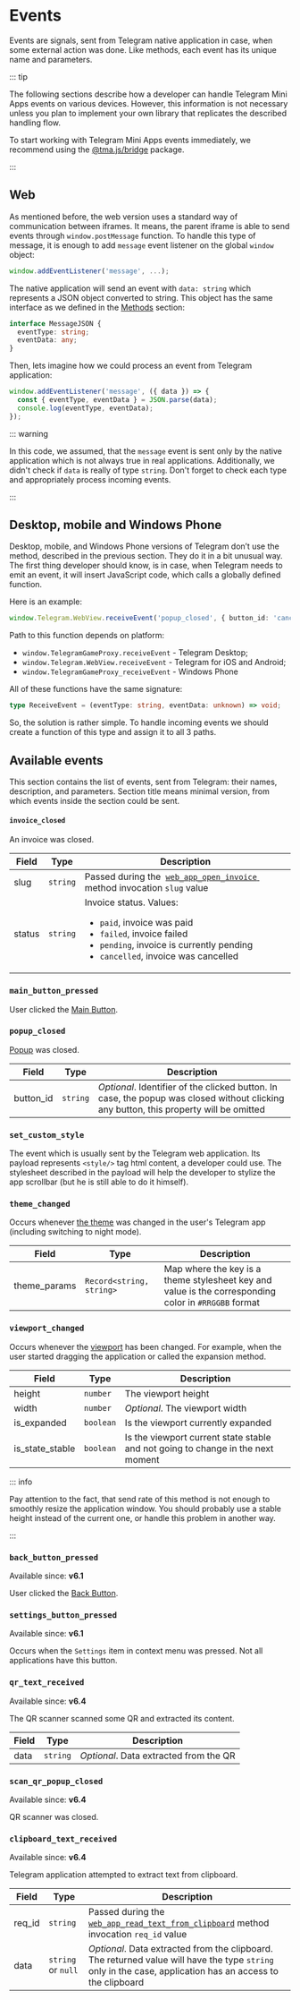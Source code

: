 # Events

Events are signals, sent from Telegram native application in case, when
some external action was done. Like methods, each event has its unique
name and parameters.

::: tip

The following sections describe how a developer can handle Telegram Mini Apps events on various
devices. However, this information is not necessary unless you plan to implement your own library
that replicates the described handling flow.

To start working with Telegram Mini Apps events immediately, we recommend using
the [@tma.js/bridge](/libraries/tma-js-bridge) package.

:::

## Web

As mentioned before, the web version uses a standard way of communication
between iframes. It means, the parent iframe is able to send events
through `window.postMessage` function. To handle this type of message, it is enough to
add `message` event listener on the global `window` object:

```typescript
window.addEventListener('message', ...);
```

The native application will send an event with `data: string` which represents a
JSON object converted to string. This object has the same interface as we
defined in the [Methods](./methods.md#web) section:

```typescript
interface MessageJSON {
  eventType: string;
  eventData: any;
}
```

Then, lets imagine how we could process an event from Telegram application:

```typescript
window.addEventListener('message', ({ data }) => {
  const { eventType, eventData } = JSON.parse(data);
  console.log(eventType, eventData);
});
```

::: warning

In this code, we assumed, that the `message` event is sent only by the native
application which is not always true in real applications. Additionally, we
didn't check if `data` is really of type `string`. Don't forget to check each
type and appropriately process incoming events.

:::

## Desktop, mobile and Windows Phone

Desktop, mobile, and Windows Phone versions of Telegram don’t use the method,
described in the previous section. They do it in a bit unusual way. The first
thing developer should know, is in case, when Telegram needs to emit an event,
it will insert JavaScript code, which calls a globally defined function.

Here is an example:

```typescript
window.Telegram.WebView.receiveEvent('popup_closed', { button_id: 'cancel' });
```

Path to this function depends on platform:

- `window.TelegramGameProxy.receiveEvent` - Telegram Desktop;
- `window.Telegram.WebView.receiveEvent` - Telegram for iOS and Android;
- `window.TelegramGameProxy_receiveEvent` - Windows Phone

All of these functions have the same signature:

```typescript
type ReceiveEvent = (eventType: string, eventData: unknown) => void;
```

So, the solution is rather simple. To handle incoming events we should create a
function of this type and assign it to all 3 paths.

## Available events

This section contains the list of events, sent from Telegram: their names,
description, and parameters. Section title means minimal version, from which
events inside the section could be sent.

#### `invoice_closed`

An invoice was closed.

<table>
  <thead>
  <tr>
    <th>Field</th>
    <th>Type</th>
    <th>Description</th>
  </tr>
  </thead>
  <tbody>
  <tr>
    <td>slug</td>
    <td>
      <code>string</code>
   </td>
    <td>
      Passed during the&nbsp;
      <a href="./methods.md#web_app_open_invoice">
        <code>web_app_open_invoice</code>
      </a>&nbsp;
      method invocation <code>slug</code> value
    </td>
  </tr>
  <tr>
    <td>status</td>
    <td>
      <code>string</code>
    </td>
    <td>
      Invoice status. Values:
      <ul>
        <li>
          <code>paid</code>, invoice was paid
        </li>
        <li>
          <code>failed</code>, invoice failed
        </li>
        <li>
          <code>pending</code>, invoice is currently pending
        </li>
        <li>
          <code>cancelled</code>, invoice was cancelled
        </li>
      </ul>
    </td>
  </tr>
  </tbody>
</table>

### `main_button_pressed`

User clicked the [Main Button](../ui/back-button).

### `popup_closed`

[Popup](../ui/popup) was closed.

| Field     | Type     | Description                                                                                                                            |
|-----------|----------|----------------------------------------------------------------------------------------------------------------------------------------|
| button_id | `string` | _Optional_. Identifier of the clicked button. In case, the popup was closed without clicking any button, this property will be omitted |

### `set_custom_style`

The event which is usually sent by the Telegram web application. Its payload represents `<style/>`
tag html content, a developer could use. The stylesheet described in the payload will help the
developer to stylize the app scrollbar (but he is still able to do it himself).

### `theme_changed`

Occurs whenever [the theme](../ui/theme-params) was changed in the user's Telegram app (including
switching to night mode).

| Field        | Type                     | Description                                                                                           |
|--------------|--------------------------|-------------------------------------------------------------------------------------------------------|
| theme_params | `Record<string, string>` | Map where the key is a theme stylesheet key and value is  the corresponding color in `#RRGGBB` format |

### `viewport_changed`

Occurs whenever the [viewport](../ui/viewport) has been changed. For example, when the user started
dragging the application or called the expansion method.

| Field           | Type      | Description                                                                     |
|-----------------|-----------|---------------------------------------------------------------------------------|
| height          | `number`  | The viewport height                                                             |
| width           | `number`  | _Optional_. The viewport width                                                  |
| is_expanded     | `boolean` | Is the viewport currently expanded                                              |
| is_state_stable | `boolean` | Is the viewport current state stable and not going to change in the next moment |

::: info

Pay attention to the fact, that send rate of this method is not enough to smoothly resize the
application window. You should probably use a stable height instead of the current one, or handle
this problem in another way.

:::

### `back_button_pressed`

Available since: **v6.1**

User clicked the [Back Button](../ui/back-button).

### `settings_button_pressed`

Available since: **v6.1**

Occurs when the `Settings` item in context menu was pressed. Not all applications have this button.

### `qr_text_received`

Available since: **v6.4**

The QR scanner scanned some QR and extracted its content.

| Field | Type     | Description                            |
|-------|----------|----------------------------------------|
| data  | `string` | _Optional_. Data extracted from the QR |

### `scan_qr_popup_closed`

Available since: **v6.4**

QR scanner was closed.

### `clipboard_text_received`

Available since: **v6.4**

Telegram application attempted to extract text from clipboard.

| Field  | Type               | Description                                                                                                                                                |
|--------|--------------------|------------------------------------------------------------------------------------------------------------------------------------------------------------|
| req_id | `string`           | Passed during the [`web_app_read_text_from_clipboard`](methods#web_app_read_text_from_clipboard) method invocation `req_id` value                          |
| data   | `string` or `null` | _Optional_. Data extracted from the clipboard. The returned value will have the type `string` only in the case, application has an access to the clipboard |
